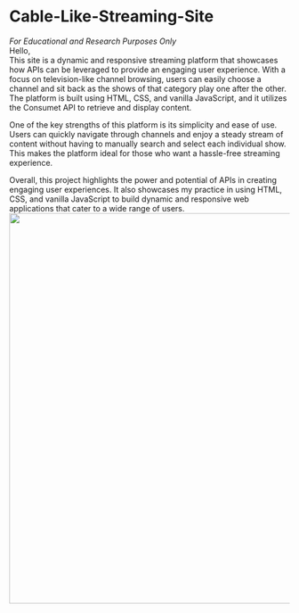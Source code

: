 # Cable-Like-Streaming-Site

*For Educational and Research Purposes Only*<br />
Hello,<br />
This site is a dynamic and responsive streaming platform that showcases how APIs can be leveraged to provide an engaging user experience. With a focus on television-like channel browsing, users can easily choose a channel and sit back as the shows of that category play one after the other. The platform is built using HTML, CSS, and vanilla JavaScript, and it utilizes the Consumet API to retrieve and display content.

One of the key strengths of this platform is its simplicity and ease of use. Users can quickly navigate through channels and enjoy a steady stream of content without having to manually search and select each individual show. This makes the platform ideal for those who want a hassle-free streaming experience.

Overall, this project highlights the power and potential of APIs in creating engaging user experiences. It also showcases my practice in using HTML, CSS, and vanilla JavaScript to build dynamic and responsive web applications that cater to a wide range of users. <br /><image src = "images/Screenshot 2023-02-24 at 1.17.44 AM.png" style = "width: 700px;">
